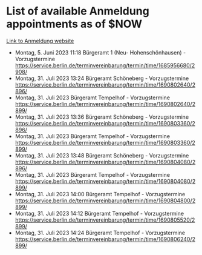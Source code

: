 # List of available Anmeldung appointments as of $NOW
[Link to Anmeldung website](https://service.berlin.de/terminvereinbarung/termin/tag.php?termin=1&anliegen[]=120686&dienstleisterlist=122210,122217,327316,122219,327312,122227,327314,122231,327346,122243,327348,122254,122252,329742,122260,329745,122262,329748,122271,327278,122273,327274,122277,327276,330436,122280,327294,122282,327290,122284,327292,122291,327270,122285,327266,122286,327264,122296,327268,150230,329760,122297,327286,122294,327284,122312,329763,122314,329775,122304,327330,122311,327334,122309,327332,317869,122281,327352,122279,329772,122283,122276,327324,122274,327326,122267,329766,122246,327318,122251,327320,122257,327322,122208,327298,122226,327300&herkunft=http%3A%2F%2Fservice.berlin.de%2Fdienstleistung%2F120686%2F)
- Montag, 5. Juni 2023 11:18 Bürgeramt 1 (Neu- Hohenschönhausen) - Vorzugstermine https://service.berlin.de/terminvereinbarung/termin/time/1685956680/2908/
- Montag, 31. Juli 2023 13:24 Bürgeramt Schöneberg - Vorzugstermine https://service.berlin.de/terminvereinbarung/termin/time/1690802640/2896/
- Montag, 31. Juli 2023  Bürgeramt Tempelhof - Vorzugstermine https://service.berlin.de/terminvereinbarung/termin/time/1690802640/2899/
- Montag, 31. Juli 2023 13:36 Bürgeramt Schöneberg - Vorzugstermine https://service.berlin.de/terminvereinbarung/termin/time/1690803360/2896/
- Montag, 31. Juli 2023  Bürgeramt Tempelhof - Vorzugstermine https://service.berlin.de/terminvereinbarung/termin/time/1690803360/2899/
- Montag, 31. Juli 2023 13:48 Bürgeramt Schöneberg - Vorzugstermine https://service.berlin.de/terminvereinbarung/termin/time/1690804080/2896/
- Montag, 31. Juli 2023  Bürgeramt Tempelhof - Vorzugstermine https://service.berlin.de/terminvereinbarung/termin/time/1690804080/2899/
- Montag, 31. Juli 2023 14:00 Bürgeramt Tempelhof - Vorzugstermine https://service.berlin.de/terminvereinbarung/termin/time/1690804800/2899/
- Montag, 31. Juli 2023 14:12 Bürgeramt Tempelhof - Vorzugstermine https://service.berlin.de/terminvereinbarung/termin/time/1690805520/2899/
- Montag, 31. Juli 2023 14:24 Bürgeramt Tempelhof - Vorzugstermine https://service.berlin.de/terminvereinbarung/termin/time/1690806240/2899/
